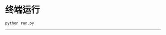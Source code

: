 # 终端运行

```shell
python run.py
```
******************************************************************************************************************************************************************************************************************************************************************************************************************************************************************************************************************************************************************************************************************************************************************************************************************************************************************************************************